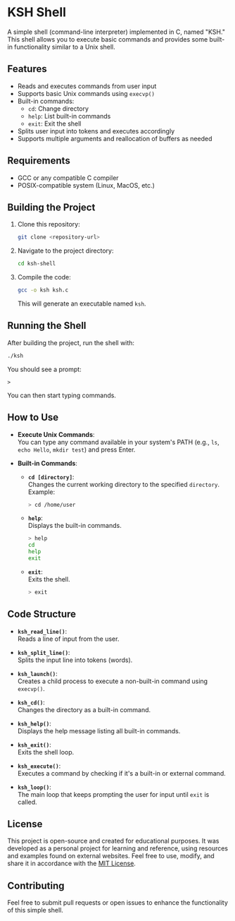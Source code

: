 
# KSH Shell

A simple shell (command-line interpreter) implemented in C, named "KSH." This shell allows you to execute basic commands and provides some built-in functionality similar to a Unix shell.

## Features

- Reads and executes commands from user input
- Supports basic Unix commands using `execvp()`
- Built-in commands: 
  - `cd`: Change directory
  - `help`: List built-in commands
  - `exit`: Exit the shell
- Splits user input into tokens and executes accordingly
- Supports multiple arguments and reallocation of buffers as needed

## Requirements

- GCC or any compatible C compiler
- POSIX-compatible system (Linux, MacOS, etc.)

## Building the Project

1. Clone this repository:
   ```bash
   git clone <repository-url>
   ```
2. Navigate to the project directory:
   ```bash
   cd ksh-shell
   ```
3. Compile the code:
   ```bash
   gcc -o ksh ksh.c
   ```
   This will generate an executable named `ksh`.

## Running the Shell

After building the project, run the shell with:
```bash
./ksh
```
You should see a prompt:
```
>
```
You can then start typing commands.

## How to Use

- **Execute Unix Commands**:  
  You can type any command available in your system's PATH (e.g., `ls`, `echo Hello`, `mkdir test`) and press Enter.

- **Built-in Commands**:
  - **`cd [directory]`**:  
    Changes the current working directory to the specified `directory`.  
    Example:
    ```bash
    > cd /home/user
    ```
  - **`help`**:  
    Displays the built-in commands.
    ```bash
    > help
    cd
    help
    exit
    ```
  - **`exit`**:  
    Exits the shell.
    ```bash
    > exit
    ```

## Code Structure

- **`ksh_read_line()`**:  
  Reads a line of input from the user.

- **`ksh_split_line()`**:  
  Splits the input line into tokens (words).

- **`ksh_launch()`**:  
  Creates a child process to execute a non-built-in command using `execvp()`.

- **`ksh_cd()`**:  
  Changes the directory as a built-in command.

- **`ksh_help()`**:  
  Displays the help message listing all built-in commands.

- **`ksh_exit()`**:  
  Exits the shell loop.

- **`ksh_execute()`**:  
  Executes a command by checking if it's a built-in or external command.

- **`ksh_loop()`**:  
  The main loop that keeps prompting the user for input until `exit` is called.

## License

This project is open-source and created for educational purposes. It was developed as a personal project for learning and reference, using resources and examples found on external websites. Feel free to use, modify, and share it in accordance with the [MIT License](LICENSE).

## Contributing

Feel free to submit pull requests or open issues to enhance the functionality of this simple shell.

